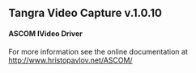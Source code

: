 <h2>Tangra Video Capture v.1.0.10</h2>
	
<h4>ASCOM IVideo Driver</h4>
For more information see the online documentation at <A href="http://www.hristopavlov.net/ASCOM/" target=_blank>http://www.hristopavlov.net/ASCOM/</A>
